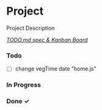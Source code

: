 # Project

Project Description

<em>[TODO.md spec & Kanban Board](https://bit.ly/3fCwKfM)</em>

### Todo

- [ ] change vegTime date "home.js"  

### In Progress


### Done ✓


